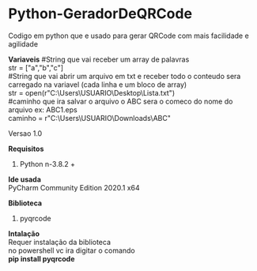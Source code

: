 # Python-GeradorDeQRCode
Codigo em python que e usado para gerar QRCode com mais facilidade e agilidade

<b>Variaveis</b>
#String que vai receber um array de palavras<br>
str = ["a","b","c"] <br>
#String que vai abrir um arquivo em txt e receber todo o conteudo sera carregado na variavel (cada linha e um bloco de array)<br>
str = open(r"C:\Users\USUARIO\Desktop\Lista.txt") <br>
 #caminho que ira salvar o arquivo o ABC sera o comeco do nome do arquivo ex: ABC1.eps <br>
caminho = r"C:\Users\USUARIO\Downloads\ABC"<br>



Versao 1.0

<b>Requisitos</b>
<ol>
 <li>Python n-3.8.2 +</li>
</ol>

<b>Ide usada</b><br>
PyCharm Community Edition 2020.1 x64

<b>Biblioteca</b>
<ol>
 <li>pyqrcode</li>
</ol>


<b>Intalação</b><br>
Requer instalação da biblioteca<br>
no powershell vc ira digitar o comando <br>
<b>pip install pyqrcode<b>

